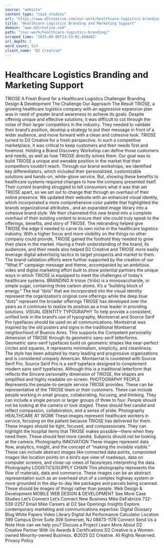 ```yaml
---
source: "website"
content_type: "case_studies"
url: "https://www.d2creative.com/our-work/healthcare-logistics-branding/"
title: "Healthcare Logistics Branding and Marketing Support"
domain: "www.d2creative.com"
path: "/our-work/healthcare-logistics-branding/"
scraped_time: "2025-09-06T13:53:02.698402"
url_depth: 2
word_count: 924
client_name: "D2 Creative"
---
```


# Healthcare Logistics Branding and Marketing Support

TRIOSE A Fresh Brand for a Healthcare Logistics Challenger Branding Design & Development The Challenge Our Approach The Result TRIOSE, a growing healthcare logistics company with an aggressive expansion plan was in need of greater brand awareness to achieve its goals. Despite offering unique and effective solutions, it was difficult to cut through the noise of their larger competitors in the industry. They needed to validate their brand’s position, develop a strategy to put their message in front of a wider audience, and move forward with a clean and cohesive look. TRIOSE turned to D2 Creative for a fresh perspective. In such a competitive marketplace, it was critical to keep customers and their needs first and foremost. Holding a Brand Discovery Workshop can define those customers and needs, as well as how TRIOSE directly solves them. Our goal was to build TRIOSE a unique and ownable position in the market that their competitors couldn’t reach. Through our brand workshops, we identified key differentiators, which included their personalized, customizable solutions and hands-on, white-glove service. But, showing these benefits to healthcare systems required changes to how the company presented itself. Their current branding struggled to tell consumers what it was that set TRIOSE apart, so we set out to change that through an overhaul of their online presence. We updated their website with an enhanced visual identity, which incorporated a more comprehensive color palette that highlighted the brands organizational attributes , and an expanded image library into a cohesive brand style. We then channeled this new brand into a complete overhaul of their existing content to ensure their site could truly speak to the offerings, benefits, and story of TRIOSE. The rebranding helped give TRIOSE the edge it needed to carve its own niche in the healthcare logistics industry. With a higher focus and more visibility on the things no other company could provide, TRIOSE gained the foothold they needed to grow their place in the market. Having a fresh understanding of the brand, its audiences, and their needs also helped D2 Creative and TRIOSE more easily leverage digital advertising tactics to target prospects and market to them. The brand validation efforts were further supported by the creation of our “What If” campaign message and theme, accompanied by an ambitious video and digital marketing effort built to show potential partners the unique ways in which TRIOSE is equipped to meet the challenges of today’s healthcare systems. BRANDING A triose (ˈtrīōs) is a monosaccharide, or simple sugar, containing three carbon atoms. It’s a “building block of energy.” The teal “dots” that are incorporated into the visual identity represent the organization’s original core offerings while the deep blue “dots” represent the broader offerings TRIOSE has developed over the years as it continues to realize its position as a true leader in providing solutions. VISUAL IDENTITY TYPOGRAPHY To help provide a consistent, unified look in the brand’s use of typography, Montserrat and Source Serif Pro typefaces should be used on all communications. Montserrat was inspired by the old posters and signs in the traditional Montserrat neighborhood of Buenos Aires. This supports the Competent personality dimension of TRIOSE through its geometric sans-serif letterforms. Geometric sans-serif typefaces build on geometric shapes like near-perfect circles and squares. It represents minimalism, simplicity, and cleanliness. The style has been adopted by many leading and progressive organizations and is considered uniquely American. Montserrat is countered with Source Serif Pro. Source Serif Pro is a serif typeface designed to complement modern sans serif typefaces. Although this is a traditional letterform that reflects the Sincere personality dimension of TRIOSE, the shapes are simplified and highly readable on-screen. PHOTOGRAPHY PEOPLE Represents the people-to-people service TRIOSE provides. These can be representative of the TRIOSE team or their customers. These can include people working in small groups, collaborating, focusing, and thinking. They can include a single person or larger groups of three to four. People should not be looking at the camera or look staged. These should feel candid and reflect compassion, collaboration, and a sense of pride. Photography HEALTHCARE AT WORK These images represent healthcare workers in service, focusing on the patient because TRIOSE has delivered for them. These images should be tight, focused, and compassionate. They can highlight the hospital items that TRIOSE makes possible—there when they need them. These should feel more candid. Subjects should not be looking at the camera. Photography INNOVATION These images represent data flow, analytics, insight, and the concept of “making the invisible visible.” These can include abstract images like connected data points, composited images like location points on a bird’s eye view of roadways, data on computer screens, and close-up views of faces/eyes interpreting the data. Photography LOGISTICS/SUPPLY CHAIN This photography represents the flow of materials, data and commerce. These images can be an abstract representation such as an overhead shot of a complex highway system or more grounded in the day-to-day like packages and parcels being scanned. These should be images of things rather than people. Web Design & Development MOBILE WEB DESIGN & DEVELOPMENT See More Case Studies Let’s Connect Let’s Connect New Business Mike DeFabrizio 732-539-2257 Email Mike Careers at D2 See Openings Insights Explore contemporary marketing and communications expertise: Digital Glossary Blog White Papers Video Library Digital Ad Performance Calculator Location 399 Campus Drive Suite 309 Somerset, NJ
08873-1178 Connect Send Us a Note How can we help you? Discuss a Project Learn More About D2 Creative Partner With Us Awards & Certifications D2 Creative is a Women-owned Minority-owned Business. ©2025 D2 Creative. All Rights Reserved. Privacy Policy